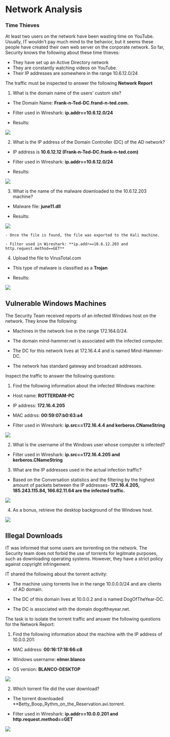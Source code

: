 # Network Analysis

### Time Thieves

At least two users on the network have been wasting time on YouTube. Usually, IT wouldn't pay much mind to the behavior, but it seems these people have created their own web server on the corporate network. So far, Security knows the following about these time thieves:

- They have set up an Active Directory network
- They are constantly watching videos on YouTube.
- Their IP addresses are somewhere in the range 10.6.12.0/24

The traffic must be inspected to answer the following **Network Report**

1. What is the domain name of the users' custom site?

- The Domain Name: **Frank-n-Ted-DC.frand-n-ted.com.**

- Filter used in Wireshark: **ip.addr==10.6.12.0/24**

- Results:

![](IMAGES/pcap-ip-domain.png)


2. What is the IP address of the Domain Controller (DC) of the AD network?

- IP address is **10.6.12.12 (Frank-n-Ted-DC.frank-n-ted.com)**

- Filter used in Wireshark: **ip.addr==10.6.12.0/24**

- Results:

![](IMAGES/pcap-ip-domain.png)

3. What is the name of the malware downloaded to the 10.6.12.203 machine?

- Malware file: **june11.dll**

- Results:

![](IMAGES/pcap-malware.png)


    - Once the file is found, the file was exported to the Kali machine.

    - Filter used in Wireshark: **ip.addr==10.6.12.203 and http.request.method==GET**
        

4. Upload the file to VirusTotal.com 

- This type of malware is classified as a **Trojan**

- Results:

![](IMAGES/virus-total.png)


## Vulnerable Windows Machines

The Security Team received reports of an infected Windows host on the network. They know the following:

- Machines in the network live in the range 172.164.0/24.

- The domain mind-hammer.net is associated with the infected computer.

- The DC for this network lives at 172.16.4.4 and is named Mind-Hammer-DC.

- The network has standard gateway and broadcast addresses.


Inspect the traffic to answer the following questions:

1. Find the following information about the infected Windows machine:

- Host name: **ROTTERDAM-PC**

- IP address: **172.16.4.205**

- MAC addrss: **00:59:07:b0:63:a4**

- Filter used in Wireshark: **ip.src==172.16.4.4 and kerberos.CNameString**

![](IMAGES/host-name.png) 


2. What is the username of the Windows user whose computer is infected?

- Filter used in Wireshark: **ip.src==172.16.4.205 and kerberos.CNameString**


3. What are the IP addresses used in the actual infection traffic?

- Based on the Conversation statistics and the filtering by the highest amount of packets between the IP addresses- **172.16.4.205, 185.243.115.84, 166.62.11.64 are the infected traffic.**

![](IMAGES/top-ip-addresses.png)


4. As a bonus, retrieve the desktop background of the Windows host.

![](IMAGES/host-background.png)


## Illegal Downloads

IT was informed that some users are torrenting on the network. The Security team does not forbid the use of torrents for legitmate purposes, such as downloading operating systems. However, they have a strict policy against copyright infringement. 

IT shared the following about the torrent activity:

- The machine using torrents live in the range 10.0.0.0/24 and are clients of AD domain.

- The DC of this domain lives at 10.0.0.2 and is named DogOfTheYear-DC.

- The DC is associated with the domain dogoftheyear.net.



The task is to isolate the torrent traffic and answer the following questions for the Network Report:

1. Find the following information about the machine with the IP address of 10.0.0.201:

- MAC address: **00:16:17:18:66:c8**

- Windows username: **elmer.blanco**

- OS version: **BLANCO-DESKTOP**

![](IMAGES/torrent-traffic.png)

2. Which torrent file did the user download?

- The torrent downloaded **Betty_Boop_Rythm_on_the_Reservation.avi.torrent.

- Filter used in Wireshark: **ip.addr==10.0.0.201 and http.request.method==GET**

![](IMAGES/torrent-file-download.png)